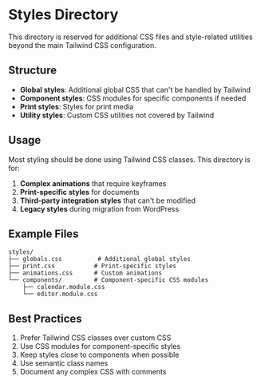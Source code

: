 # Styles Directory

This directory is reserved for additional CSS files and style-related utilities beyond the main Tailwind CSS configuration.

## Structure

- **Global styles**: Additional global CSS that can't be handled by Tailwind
- **Component styles**: CSS modules for specific components if needed
- **Print styles**: Styles for print media
- **Utility styles**: Custom CSS utilities not covered by Tailwind

## Usage

Most styling should be done using Tailwind CSS classes. This directory is for:

1. **Complex animations** that require keyframes
2. **Print-specific styles** for documents
3. **Third-party integration styles** that can't be modified
4. **Legacy styles** during migration from WordPress

## Example Files

```
styles/
├── globals.css          # Additional global styles
├── print.css           # Print-specific styles
├── animations.css      # Custom animations
└── components/         # Component-specific CSS modules
    ├── calendar.module.css
    └── editor.module.css
```

## Best Practices

1. Prefer Tailwind CSS classes over custom CSS
2. Use CSS modules for component-specific styles
3. Keep styles close to components when possible
4. Use semantic class names
5. Document any complex CSS with comments
